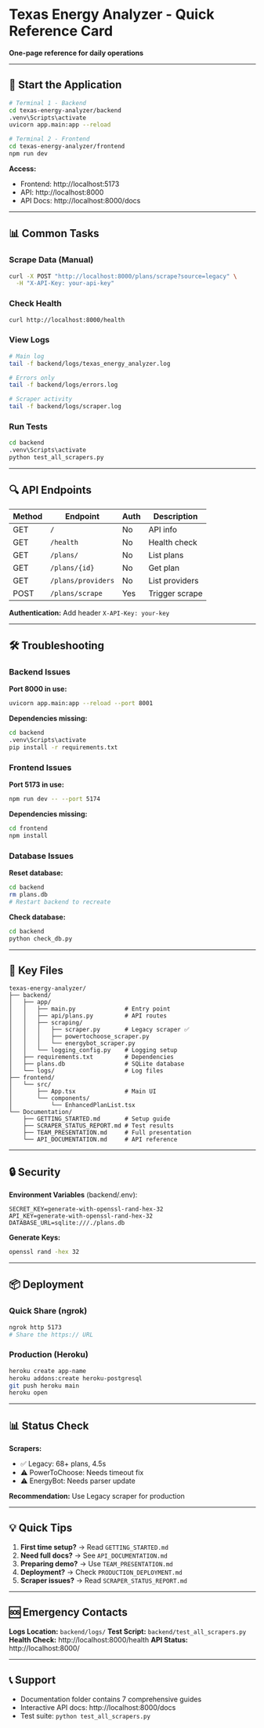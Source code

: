 # Texas Energy Analyzer - Quick Reference Card

**One-page reference for daily operations**

---

## 🚀 Start the Application

```bash
# Terminal 1 - Backend
cd texas-energy-analyzer/backend
.venv\Scripts\activate
uvicorn app.main:app --reload

# Terminal 2 - Frontend
cd texas-energy-analyzer/frontend
npm run dev
```

**Access:**
- Frontend: http://localhost:5173
- API: http://localhost:8000
- API Docs: http://localhost:8000/docs

---

## 📊 Common Tasks

### Scrape Data (Manual)
```bash
curl -X POST "http://localhost:8000/plans/scrape?source=legacy" \
  -H "X-API-Key: your-api-key"
```

### Check Health
```bash
curl http://localhost:8000/health
```

### View Logs
```bash
# Main log
tail -f backend/logs/texas_energy_analyzer.log

# Errors only
tail -f backend/logs/errors.log

# Scraper activity
tail -f backend/logs/scraper.log
```

### Run Tests
```bash
cd backend
.venv\Scripts\activate
python test_all_scrapers.py
```

---

## 🔍 API Endpoints

| Method | Endpoint | Auth | Description |
|--------|----------|------|-------------|
| GET | `/` | No | API info |
| GET | `/health` | No | Health check |
| GET | `/plans/` | No | List plans |
| GET | `/plans/{id}` | No | Get plan |
| GET | `/plans/providers` | No | List providers |
| POST | `/plans/scrape` | Yes | Trigger scrape |

**Authentication:** Add header `X-API-Key: your-key`

---

## 🛠️ Troubleshooting

### Backend Issues

**Port 8000 in use:**
```bash
uvicorn app.main:app --reload --port 8001
```

**Dependencies missing:**
```bash
cd backend
.venv\Scripts\activate
pip install -r requirements.txt
```

### Frontend Issues

**Port 5173 in use:**
```bash
npm run dev -- --port 5174
```

**Dependencies missing:**
```bash
cd frontend
npm install
```

### Database Issues

**Reset database:**
```bash
cd backend
rm plans.db
# Restart backend to recreate
```

**Check database:**
```bash
cd backend
python check_db.py
```

---

## 📁 Key Files

```
texas-energy-analyzer/
├── backend/
│   ├── app/
│   │   ├── main.py              # Entry point
│   │   ├── api/plans.py         # API routes
│   │   ├── scraping/
│   │   │   ├── scraper.py       # Legacy scraper ✅
│   │   │   ├── powertochoose_scraper.py
│   │   │   └── energybot_scraper.py
│   │   └── logging_config.py    # Logging setup
│   ├── requirements.txt         # Dependencies
│   ├── plans.db                 # SQLite database
│   └── logs/                    # Log files
├── frontend/
│   └── src/
│       ├── App.tsx              # Main UI
│       └── components/
│           └── EnhancedPlanList.tsx
└── Documentation/
    ├── GETTING_STARTED.md       # Setup guide
    ├── SCRAPER_STATUS_REPORT.md # Test results
    ├── TEAM_PRESENTATION.md     # Full presentation
    └── API_DOCUMENTATION.md     # API reference
```

---

## 🔒 Security

**Environment Variables** (backend/.env):
```env
SECRET_KEY=generate-with-openssl-rand-hex-32
API_KEY=generate-with-openssl-rand-hex-32
DATABASE_URL=sqlite:///./plans.db
```

**Generate Keys:**
```bash
openssl rand -hex 32
```

---

## 📦 Deployment

### Quick Share (ngrok)
```bash
ngrok http 5173
# Share the https:// URL
```

### Production (Heroku)
```bash
heroku create app-name
heroku addons:create heroku-postgresql
git push heroku main
heroku open
```

---

## 📊 Status Check

**Scrapers:**
- ✅ Legacy: 68+ plans, 4.5s
- ⚠️ PowerToChoose: Needs timeout fix
- ⚠️ EnergyBot: Needs parser update

**Recommendation:** Use Legacy scraper for production

---

## 💡 Quick Tips

1. **First time setup?** → Read `GETTING_STARTED.md`
2. **Need full docs?** → See `API_DOCUMENTATION.md`
3. **Preparing demo?** → Use `TEAM_PRESENTATION.md`
4. **Deployment?** → Check `PRODUCTION_DEPLOYMENT.md`
5. **Scraper issues?** → Read `SCRAPER_STATUS_REPORT.md`

---

## 🆘 Emergency Contacts

**Logs Location:** `backend/logs/`
**Test Script:** `backend/test_all_scrapers.py`
**Health Check:** http://localhost:8000/health
**API Status:** http://localhost:8000/

---

## 📞 Support

- Documentation folder contains 7 comprehensive guides
- Interactive API docs: http://localhost:8000/docs
- Test suite: `python test_all_scrapers.py`
